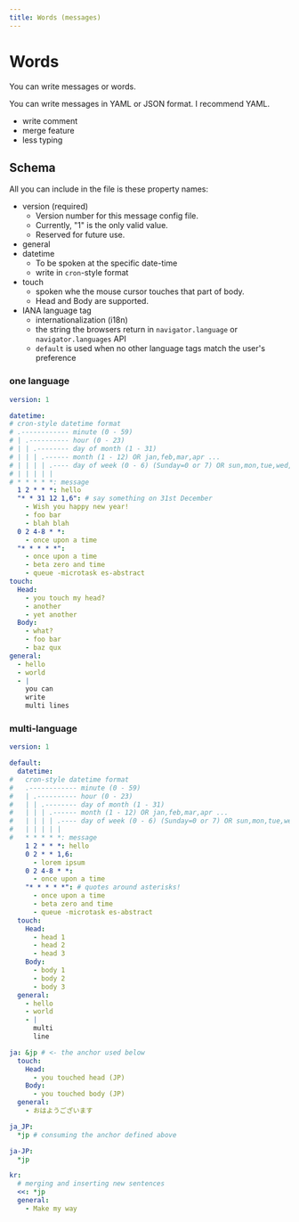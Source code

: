 ```yaml
---
title: Words (messages)
---
```


# Words

You can write messages or words.

You can write messages in YAML or JSON format.
I recommend YAML. 
- write comment
- merge feature
- less typing

## Schema

All you can include in the file is these property names:
- version (required)
    - Version number for this message config file.
    - Currently, "1" is the only valid value.
    - Reserved for future use.
- general
- datetime
    - To be spoken at the specific date-time
    - write in `cron`-style format
- touch
    - spoken whe the mouse cursor touches that part of body.
    - Head and Body are supported.
- IANA language tag
    - internationalization (i18n)
    - the string the browsers return in `navigator.language` or `navigator.languages` API
    - `default` is used when no other language tags match the user's preference


### one language

```yaml
version: 1

datetime:
# cron-style datetime format
# .------------ minute (0 - 59)
# | .---------- hour (0 - 23)
# | | .-------- day of month (1 - 31)
# | | | .------ month (1 - 12) OR jan,feb,mar,apr ...
# | | | | .---- day of week (0 - 6) (Sunday=0 or 7) OR sun,mon,tue,wed,thu,fri,sat
# | | | | |
# * * * * *: message
  1 2 * * *: hello
  "* * 31 12 1,6": # say something on 31st December
    - Wish you happy new year!
    - foo bar
    - blah blah
  0 2 4-8 * *:
    - once upon a time
  "* * * * *":
    - once upon a time
    - beta zero and time
    - queue -microtask es-abstract
touch:
  Head:
    - you touch my head?
    - another
    - yet another
  Body:
    - what?
    - foo bar
    - baz qux
general:
  - hello
  - world
  - |
    you can
    write
    multi lines
```

### multi-language

```yaml
version: 1

default:
  datetime:
#   cron-style datetime format
#   .------------ minute (0 - 59)
#   | .---------- hour (0 - 23)
#   | | .-------- day of month (1 - 31)
#   | | | .------ month (1 - 12) OR jan,feb,mar,apr ...
#   | | | | .---- day of week (0 - 6) (Sunday=0 or 7) OR sun,mon,tue,wed,thu,fri,sat
#   | | | | |
#   * * * * *: message
    1 2 * * *: hello
    0 2 * * 1,6:
      - lorem ipsum
    0 2 4-8 * *:
      - once upon a time
    "* * * * *": # quotes around asterisks!
      - once upon a time
      - beta zero and time
      - queue -microtask es-abstract
  touch:
    Head:
      - head 1
      - head 2
      - head 3
    Body:
      - body 1
      - body 2
      - body 3
  general:
    - hello
    - world
    - |
      multi
      line

ja: &jp # <- the anchor used below
  touch:
    Head:
      - you touched head (JP)
    Body:
      - you touched body (JP)
  general:
    - おはようございます

ja_JP:
  *jp # consuming the anchor defined above

ja-JP:
  *jp

kr:
  # merging and inserting new sentences
  <<: *jp
  general:
    - Make my way
```
